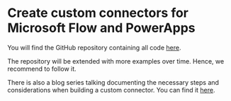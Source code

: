# Create custom connectors for Microsoft Flow and PowerApps
You will find the GitHub repository containing all code [here](https://github.com/plamber/powerplattformcustomconnectors).

The repository will be extended with more examples over time. Hence, we recommend to follow it.

There is also a blog series talking documenting the necessary steps and considerations when building a custom connector. You can find it [here](https://www.nubo.eu/How-Do-I-Create-A-Custom-Connector-For-Microsoft-Flow-And-PowerApps/).
